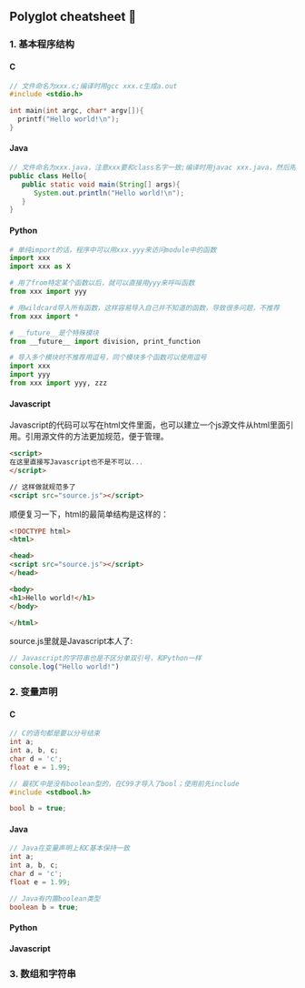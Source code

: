 ## Polyglot cheatsheet :monkey:

### 1. 基本程序结构

#### C
```C
// 文件命名为xxx.c;编译时用gcc xxx.c生成a.out
#include <stdio.h>

int main(int argc, char* argv[]){
  printf("Hello world!\n");
}
```
#### Java
```Java
// 文件命名为xxx.java，注意xxx要和class名字一致;编译时用javac xxx.java，然后用java xxx执行
public class Hello{
   public static void main(String[] args){
      System.out.println("Hello world!\n");
   }
}
```
#### Python

```Python
# 单纯import的话，程序中可以用xxx.yyy来访问module中的函数
import xxx
import xxx as X

# 用了from特定某个函数以后，就可以直接用yyy来呼叫函数
from xxx import yyy

# 用wildcard导入所有函数，这样容易导入自己并不知道的函数，导致很多问题，不推荐
from xxx import *

# __future__是个特殊模块
from __future__ import division, print_function

# 导入多个模块时不推荐用逗号，同个模块多个函数可以使用逗号
import xxx
import yyy
from xxx import yyy, zzz
```
#### Javascript

Javascript的代码可以写在html文件里面，也可以建立一个js源文件从html里面引用。引用源文件的方法更加规范，便于管理。

```html
<script> 
在这里直接写Javascript也不是不可以...
</script>

// 这样做就规范多了
<script src="source.js"></script>
```

顺便复习一下，html的最简单结构是这样的：
```html
<!DOCTYPE html>
<html>

<head>
<script src="source.js"></script>
</head>

<body>
<h1>Hello world!</h1>
</body>

</html>

```

source.js里就是Javascript本人了:

```Javascript
// Javascript的字符串也是不区分单双引号，和Python一样
console.log("Hello world!")
```

### 2. 变量声明

#### C
```C
// C的语句都是要以分号结束
int a;
int a, b, c;
char d = 'c';
float e = 1.99;

// 最初C中是没有boolean型的，在C99才导入了bool；使用前先include
#include <stdbool.h>

bool b = true;
```
#### Java

```Java
// Java在变量声明上和C基本保持一致
int a;
int a, b, c;
char d = 'c';
float e = 1.99;

// Java有内置boolean类型
boolean b = true;
```

#### Python

#### Javascript

### 3. 数组和字符串
